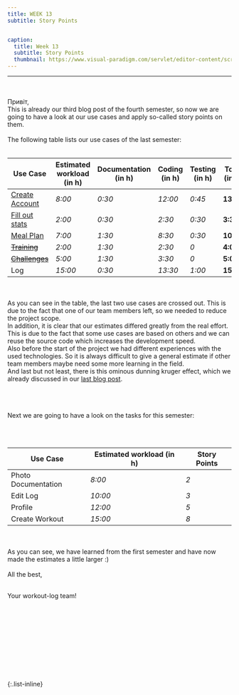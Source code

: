 ```yaml
---
title: WEEK 13
subtitle: Story Points


caption:
  title: Week 13
  subtitle: Story Points
  thumbnail: https://www.visual-paradigm.com/servlet/editor-content/scrum/what-is-story-point-in-agile/sites/7/2018/12/story-point-fibonacci-number.png
---
```

<hr>
<div align="left">
 
  
 <br><br>
Привіт,  <br> 
This is already our third blog post of the fourth semester, so now we are going to have a look at our use cases and apply so-called story points on them. 
  <br>  <br>
The following table lists our use cases of the last semester: 
  <br><br>
  <table>
  <thead>
    <tr>
 <th>Use Case</th><th>Estimated workload (in h)</th><th>Documentation (in h)</th>	<th>Coding (in h)</th>	<th>Testing (in h)</th>	<th>Total (in h)</th>	<th>Story Points</th>
    </tr>
  </thead>
    
  <tbody>
    <tr>
      <td><a href="https://github.com/DHBW-TrainingApp/Blog/blob/main/docs/UCs/registration.md">Create Account</a></td>
      <td><em>8:00</em></td> <td><em>0:30</em></td> <td><em>12:00</em></td> <td><em>0:45</em></td>
      <td><strong>13.25</strong></td>
      <td>8</td>
    </tr>
    <tr>
      <td><a href="https://github.com/DHBW-TrainingApp/Blog/blob/main/docs/UCs/registration.md">Fill out stats</a></td>
      <td><em>2:00</em></td> <td><em>0:30</em></td> <td><em>2:30</em></td> <td><em>0:30</em></td>
      <td><strong>3:30</strong></td>
      <td>3</td>
    </tr>
    <tr>
      <td><a href="https://github.com/DHBW-TrainingApp/Blog/blob/main/docs/UCs/MealPlan.md">Meal Plan</a></td>
      <td><em>7:00</em></td> <td><em>1:30</em></td> <td><em>8:30</em></td> <td><em>0:30</em></td>
      <td><strong>10:30</strong></td>
      <td>5</td>
    </tr>
     <tr>
      <td><a href="https://github.com/DHBW-TrainingApp/Blog/blob/main/docs/UCs/registration.md"><del>Training</del></a></td>
      <td><em>2:00</em></td> <td><em>1:30</em></td> <td><em>2:30</em></td> <td><em>0</em></td>
      <td><strong>4:00</strong></td>
      <td>2</td>
    </tr>
     <tr>
      <td><a href="https://github.com/DHBW-TrainingApp/Blog/blob/main/docs/UCs/challenge.md"><del>Challenges</del></a></td>
      <td><em>5:00</em></td> <td><em>1:30</em></td> <td><em>3:30</em></td> <td><em>0</em></td>
      <td><strong>5:00</strong></td>
      <td>1</td>
    </tr>
    <tr>
      <td>Log</td>
      <td><em>15:00</em></td> <td><em>0:30</em></td> <td><em>13:30</em></td> <td><em>1:00</em></td>
      <td><strong>15:00</strong></td>
      <td>13</td>
    </tr>
  </tbody>
</table>
  <br>  <br>
As you can see in the table, the last two use cases are crossed out. This is due to the fact that one of our team members left, so we needed to reduce the project scope.
  <br> 
In addition, it is clear that our estimates differed greatly from the real effort. This is due to the fact that some use cases are based on others and we can reuse the source code which increases the development speed. 
 <br>Also before the start of the project we had different experiences with the used technologies. So it is always difficult to give a general estimate if other team members maybe need some more learning in the field. 
 <br> And last but not least, there is this ominous dunning kruger effect, which we already discussed in our <a href="https://dhbw-trainingapp.github.io/Blog/Week12">last blog post</a>.  <br>  <br>

  <br>  <br>
Next we are going to have a look on the tasks for this semester:

  <br><br>
  
<table>
  <thead>
    <tr>
 <th>Use Case</th><th>Estimated workload (in h)</th><th>Story Points</th>
    </tr>
  </thead>
    <tbody>
    <tr>
      <td>Photo Documentation</td>
      <td><em>8:00</em></td> <td><em>2</em></td> 
    </tr>
   <tr>
      <td>Edit Log</td>
      <td><em>10:00</em></td> <td><em>3</em></td> 
   </tr>
   <tr>
      <td>Profile</td>
      <td><em>12:00</em></td> <td><em>5</em></td> 
   </tr>
   <tr>
      <td>Create Workout</td>
      <td><em>15:00</em></td> <td><em>8</em></td> 
   </tr>   
  </tbody>
</table>
  
  <br><br>
  As you can see, we have learned from the first semester and have now made the estimates a little larger :) <br><br>
  All the best,<br><br>

  Your workout-log team!<br><br><br><br><br>

</div>

 <script src="https://utteranc.es/client.js"
          repo="DHBW-TrainingApp/Blog"
          issue-term="pathname"
          label="Blog Comment"
          theme="github-light"
          crossorigin="anonymous"
          async>
  </script>
  
  <br>  <br>  <br>  <br>  <br>
  

{:.list-inline}

